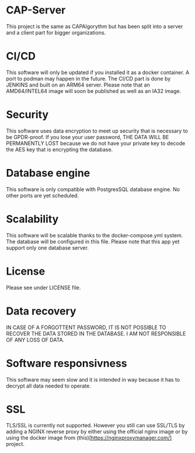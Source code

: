 # CAP-Server
This project is the same as CAPAlgorythm but has been split into a server and a client part for bigger organizations.

# CI/CD

This software will only be updated if you installed it as a docker container. A port to podman may happen in the future. The CI/CD part is done by JENKINS and built on an ARM64 server. Please note that an AMD64/INTEL64 image will soon be published as well as an IA32 image.

# Security

This software uses data encryption to meet up security that is necessary to be GPDR-proof. If you lose your user password, THE DATA WILL BE PERMANENTLY LOST because we do not have your private key to decode the AES key that is encrypting the database.

# Database engine

This software is only compatible with PostgresSQL database engine. No other ports are yet scheduled.

# Scalability

This software will be scalable thanks to the docker-compose.yml system. The database will be configured in this file. Please note that this app yet support only one database server.

# License

Please see under LICENSE file.

# Data recovery

IN CASE OF A FORGOTTENT PASSWORD, IT IS NOT POSSIBLE TO RECOVER THE DATA STORED IN THE DATABASE. I AM NOT RESPONSIBLE OF ANY LOSS OF DATA.

# Software responsivness

This software may seem slow and it is intended in way because it has to decrypt all data needed to operate.

# SSL

TLS/SSL is currently not supported. However you still can use SSL/TLS by adding a NGINX reverse proxy by either using the official nginx image or by using the docker image from (this)[https://nginxproxymanager.com/] project.
